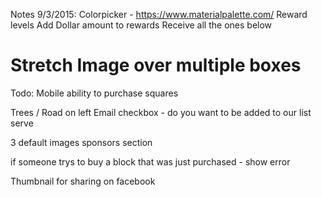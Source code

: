 Notes 9/3/2015:
Colorpicker - https://www.materialpalette.com/
Reward levels
Add Dollar amount to rewards
Receive all the ones below
# Stretch Image over multiple boxes

Todo:
Mobile ability to purchase squares

Trees / Road on left
Email checkbox - do you want to be added to our list serve

3 default images
sponsors section

if someone trys to buy a block that was just purchased - show error

Thumbnail for sharing on facebook